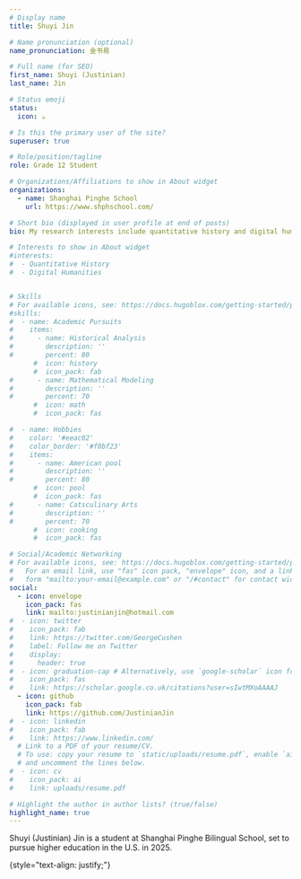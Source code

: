 ```yaml
---
# Display name
title: Shuyi Jin

# Name pronunciation (optional)
name_pronunciation: 金书易

# Full name (for SEO)
first_name: Shuyi (Justinian)
last_name: Jin

# Status emoji
status:
  icon: ☕️

# Is this the primary user of the site?
superuser: true

# Role/position/tagline
role: Grade 12 Student

# Organizations/Affiliations to show in About widget
organizations:
  - name: Shanghai Pinghe School
    url: https://www.shphschool.com/

# Short bio (displayed in user profile at end of posts)
bio: My research interests include quantitative history and digital humanities.

# Interests to show in About widget
#interests:
#  - Quantitative History
#  - Digital Humanities


# Skills
# For available icons, see: https://docs.hugoblox.com/getting-started/page-builder/#icons
#skills:
#  - name: Academic Pursuits
#    items:
#      - name: Historical Analysis
#        description: ''
#        percent: 80
      #  icon: history
      #  icon_pack: fab
#      - name: Mathematical Modeling
#        description: ''
#        percent: 70
      #  icon: math
      #  icon_pack: fas

#  - name: Hobbies
#    color: '#eeac02'
#    color_border: '#f0bf23'
#    items:
#      - name: American pool
#        description: ''
#        percent: 80
      #  icon: pool
      #  icon_pack: fas
#      - name: Catsculinary Arts
#        description: ''
#        percent: 70
      #  icon: cooking
      #  icon_pack: fas

# Social/Academic Networking
# For available icons, see: https://docs.hugoblox.com/getting-started/page-builder/#icons
#   For an email link, use "fas" icon pack, "envelope" icon, and a link in the
#   form "mailto:your-email@example.com" or "/#contact" for contact widget.
social:
  - icon: envelope
    icon_pack: fas
    link: mailto:justinianjin@hotmail.com
#  - icon: twitter
#    icon_pack: fab
#    link: https://twitter.com/GeorgeCushen
#    label: Follow me on Twitter
#    display:
#      header: true
#  - icon: graduation-cap # Alternatively, use `google-scholar` icon from `ai` icon pack
#    icon_pack: fas
#    link: https://scholar.google.co.uk/citations?user=sIwtMXoAAAAJ
  - icon: github
    icon_pack: fab
    link: https://github.com/JustinianJin
#  - icon: linkedin
#    icon_pack: fab
#    link: https://www.linkedin.com/
  # Link to a PDF of your resume/CV.
  # To use: copy your resume to `static/uploads/resume.pdf`, enable `ai` icons in `params.yaml`,
  # and uncomment the lines below.
#  - icon: cv
#    icon_pack: ai
#    link: uploads/resume.pdf

# Highlight the author in author lists? (true/false)
highlight_name: true
---
```

Shuyi (Justinian) Jin is a student at Shanghai Pinghe Bilingual School, set to pursue higher education in the U.S. in 2025. 

{style="text-align: justify;"}
